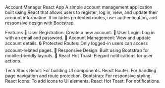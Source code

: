 Account Manager React App
A simple account management application built using React that allows users to register, log in, view, and update their account information. It includes protected routes, user authentication, and responsive design with Bootstrap.

Features
📝 User Registration: Create a new account.
🔐 User Login: Log in with an email and password.
🔄 Account Management: View and update account details.
🔒 Protected Routes: Only logged-in users can access account-related pages.
📱 Responsive Design: Built using Bootstrap for mobile-friendly layouts.
🔔 React Hot Toast: Elegant notifications for user actions.

Tech Stack
React: For building UI components.
React Router: For handling page navigation and route protection.
Bootstrap: For responsive styling.
React Icons: To add icons to UI elements.
React Hot Toast: For notifications.
